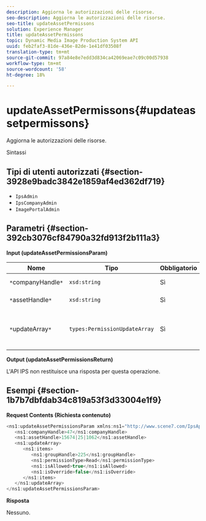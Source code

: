 ```yaml
---
description: Aggiorna le autorizzazioni delle risorse.
seo-description: Aggiorna le autorizzazioni delle risorse.
seo-title: updateAssetPermissons
solution: Experience Manager
title: updateAssetPermissons
topic: Dynamic Media Image Production System API
uuid: feb2faf3-81de-436e-82de-1e41df03508f
translation-type: tm+mt
source-git-commit: 97a84e8e7edd3d834ca42069eae7c09c00d57938
workflow-type: tm+mt
source-wordcount: '58'
ht-degree: 18%

---
```



# updateAssetPermissons{#updateassetpermissons}

Aggiorna le autorizzazioni delle risorse.

Sintassi

## Tipi di utenti autorizzati {#section-3928e9badc3842e1859af4ed362df719}

* `IpsAdmin`
* `IpsCompanyAdmin`
* `ImagePortalAdmin`

## Parametri {#section-392cb3076cf84790a32fd913f2b111a3}

**Input (updateAssetPermissionsParam)**

| Nome | Tipo | Obbligatorio | Descrizione |
|---|---|---|---|
| `*`companyHandle`*` | `xsd:string` | Sì | Maniglia aziendale. |
| `*`assetHandle`*` | `xsd:string` | Sì | Handle risorsa. |
| `*`updateArray`*` | `types:PermissionUpdateArray` | Sì | Autorizzazioni che desiderate applicare alla risorsa. |

**Output (updateAssetPermissionsReturn)**

L&#39;API IPS non restituisce una risposta per questa operazione.

## Esempi {#section-1b7b7dbfdab34c819a53f3d33004e1f9}

**Request Contents (Richiesta contenuto)**

```java
<ns1:updateAssetPermissionsParam xmlns:ns1="http://www.scene7.com/IpsApi/xsd">
   <ns1:companyHandle>47</ns1:companyHandle>
   <ns1:assetHandle>15674|25|1062</ns1:assetHandle>
   <ns1:updateArray>
      <ns1:items>
         <ns1:groupHandle>225</ns1:groupHandle>
         <ns1:permissionType>Read</ns1:permissionType>
         <ns1:isAllowed>true</ns1:isAllowed>
         <ns1:isOverride>false</ns1:isOverride>
      </ns1:items>
   </ns1:updateArray>
</ns1:updateAssetPermissionsParam>
```

**Risposta**

Nessuno.
